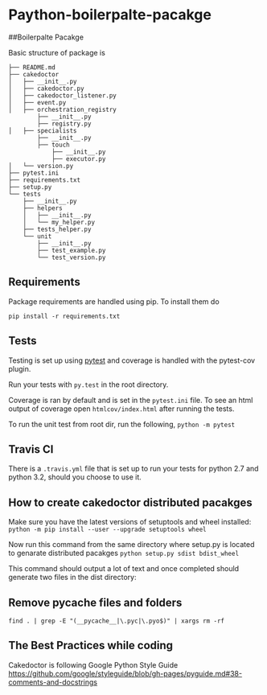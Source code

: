 Paython-boilerpalte-pacakge
==========================

##Boilerpalte Pacakge

Basic structure of package is

```
├── README.md
├── cakedoctor
│   ├── __init__.py
│   ├── cakedoctor.py
│   ├── cakedoctor_listener.py
│   ├── event.py
│   ├── orchestration_registry
        ├── __init__.py
        ├── registry.py
│   ├── specialists
        ├── __init__.py
        ├── touch
            ├── __init__.py
            ├── executor.py        
│   └── version.py
├── pytest.ini
├── requirements.txt
├── setup.py
└── tests
    ├── __init__.py
    ├── helpers
    │   ├── __init__.py
    │   └── my_helper.py
    ├── tests_helper.py
    └── unit
        ├── __init__.py
        ├── test_example.py
        └── test_version.py
```

## Requirements

Package requirements are handled using pip. To install them do

```
pip install -r requirements.txt
```

## Tests

Testing is set up using [pytest](http://pytest.org) and coverage is handled
with the pytest-cov plugin.

Run your tests with ```py.test``` in the root directory.

Coverage is ran by default and is set in the ```pytest.ini``` file.
To see an html output of coverage open ```htmlcov/index.html``` after running the tests.

To run the unit test from root dir, run the following, 
```python -m pytest```

## Travis CI

There is a ```.travis.yml``` file that is set up to run your tests for python 2.7
and python 3.2, should you choose to use it.

## How to create cakedoctor distributed pacakges

Make sure you have the latest versions of setuptools and wheel installed:
```python -m pip install --user --upgrade setuptools wheel```

Now run this command from the same directory where setup.py is located to genarate distributed pacakges
```python setup.py sdist bdist_wheel```

This command should output a lot of text and once completed should generate two files in the dist directory:

## Remove pycache files and folders
``` find . | grep -E "(__pycache__|\.pyc|\.pyo$)" | xargs rm -rf ```

## The Best Practices while coding
Cakedoctor is following Google Python Style Guide  https://github.com/google/styleguide/blob/gh-pages/pyguide.md#38-comments-and-docstrings